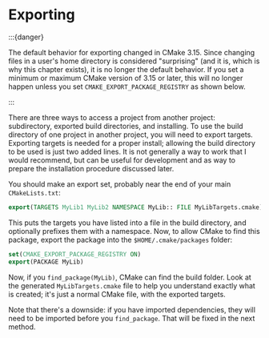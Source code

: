 # Exporting

:::{danger}

The default behavior for exporting changed in CMake 3.15. Since changing files in a user's home directory is considered "surprising" (and it is, which is why this chapter exists), it is no longer the default behavior. If you set a minimum or maximum CMake version of 3.15 or later, this will no longer happen unless you set `CMAKE_EXPORT_PACKAGE_REGISTRY` as shown below.

:::

There are three ways to access a project from another project: subdirectory, exported build directories, and installing. To use the build directory of one project in another project, you will need to export targets. Exporting targets is needed for a proper install; allowing the build directory to be used is just two added lines. It is not generally a way to work that I would recommend, but can be useful for development and as way to prepare the installation procedure discussed later.

You should make an export set, probably near the end of your main `CMakeLists.txt`:

```cmake
export(TARGETS MyLib1 MyLib2 NAMESPACE MyLib:: FILE MyLibTargets.cmake)
```

This puts the targets you have listed into a file in the build directory, and optionally prefixes them with a namespace. Now, to allow CMake to find this package, export the package into the `$HOME/.cmake/packages` folder:

```cmake
set(CMAKE_EXPORT_PACKAGE_REGISTRY ON)
export(PACKAGE MyLib)
```

Now, if you `find_package(MyLib)`, CMake can find the build folder. Look at the generated `MyLibTargets.cmake` file to help you understand exactly what is created; it's just a normal CMake file, with the exported targets.

Note that there's a downside: if you have imported dependencies, they will need to be imported before you `find_package`. That will be fixed in the next method.
